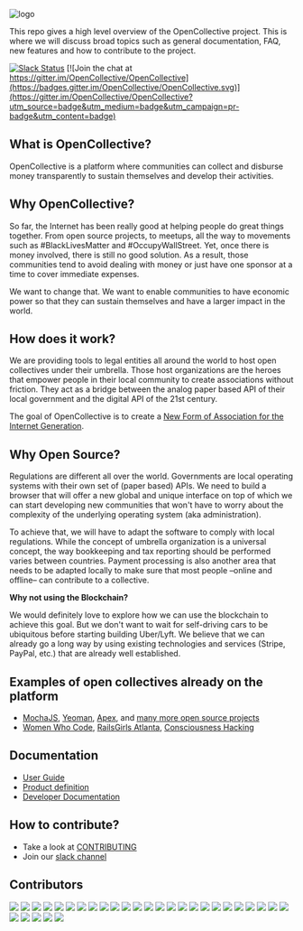![logo](https://opencollective.com/public/images/opencollectivelogo.svg)

This repo gives a high level overview of the OpenCollective project. This is where we will discuss broad topics such as general documentation, FAQ, new features and how to contribute to the project.

[![Slack Status](https://slack.opencollective.com/badge.svg)](https://slack.opencollective.com)
[![Join the chat at https://gitter.im/OpenCollective/OpenCollective](https://badges.gitter.im/OpenCollective/OpenCollective.svg)](https://gitter.im/OpenCollective/OpenCollective?utm_source=badge&utm_medium=badge&utm_campaign=pr-badge&utm_content=badge)

## What is OpenCollective?

OpenCollective is a platform where communities can collect and disburse money transparently to sustain themselves and develop their activities.

## Why OpenCollective?

So far, the Internet has been really good at helping people do great things together. From open source projects, to meetups, all the way to movements such as #BlackLivesMatter and #OccupyWallStreet. Yet, once there is money involved, there is still no good solution. As a result, those communities tend to avoid dealing with money or just have one sponsor at a time to cover immediate expenses.

We want to change that. We want to enable communities to have economic power so that they can sustain themselves and have a larger impact in the world.

## How does it work?

We are providing tools to legal entities all around the world to host open collectives under their umbrella. Those host organizations are the heroes that empower people in their local community to create associations without friction. They act as a bridge between the analog paper based API of their local government and the digital API of the 21st century.

The goal of OpenCollective is to create a [New Form of Association for the Internet Generation](https://medium.com/open-collective/a-new-form-of-association-for-the-internet-generation-part-1-6d6c4f5dd27f#.fgb60dorq).

## Why Open Source?

Regulations are different all over the world. Governments are local operating systems with their own set of (paper based) APIs. We need to build a browser that will offer a new global and unique interface on top of which we can start developing new communities that won't have to worry about the complexity of the underlying operating system (aka administration).

To achieve that, we will have to adapt the software to comply with local regulations. While the concept of umbrella organization is a universal concept, the way bookkeeping and tax reporting should be performed varies between countries. Payment processing is also another area that needs to be adapted locally to make sure that most people –online and offline– can contribute to a collective.

**Why not using the Blockchain?**

We would definitely love to explore how we can use the blockchain to achieve this goal. But we don't want to wait for self-driving cars to be ubiquitous before starting building Uber/Lyft. We believe that we can already go a long way by using existing technologies and services (Stripe, PayPal, etc.) that are already well established.

## Examples of open collectives already on the platform

- [MochaJS](https://opencollective.com/MochaJS), [Yeoman](https://opencollective.com/yeoman), [Apex](https://opencollective.com/apex), and [many more open source projects](https://docs.google.com/spreadsheets/d/1o-_igyEpPdfYGBRbdQ3WvbFohXWhWiKY7rI5QwxhMK8/edit?ts=571a7863#gid=0)
- [Women Who Code](https://opencollective.com/wwcode), [RailsGirls Atlanta](https://opencollective.com/RailsGirlsAtl), [Consciousness Hacking](https://opencollective.com/ConsciousnessHackingSF)

## Documentation

- [User Guide](https://github.com/OpenCollective/OpenCollective/wiki/User-Guide)
- [Product definition](https://github.com/OpenCollective/OpenCollective/wiki/Product)
- [Developer Documentation](https://github.com/OpenCollective/OpenCollective/wiki/Developer-Documentation)

## How to contribute?
- Take a look at [CONTRIBUTING](https://github.com/OpenCollective/OpenCollective/blob/master/CONTRIBUTING.md)
- Join our [slack channel](http://slack.opencollective.com)

## Contributors

<a href="https://opencollective.com/foundation/contributors/0/website"><img src="https://opencollective.com/foundation/contributors/0/avatar"></a>
<a href="https://opencollective.com/foundation/contributors/1/website"><img src="https://opencollective.com/foundation/contributors/1/avatar"></a>
<a href="https://opencollective.com/foundation/contributors/2/website"><img src="https://opencollective.com/foundation/contributors/2/avatar"></a>
<a href="https://opencollective.com/foundation/contributors/3/website"><img src="https://opencollective.com/foundation/contributors/3/avatar"></a>
<a href="https://opencollective.com/foundation/contributors/4/website"><img src="https://opencollective.com/foundation/contributors/4/avatar"></a>
<a href="https://opencollective.com/foundation/contributors/5/website"><img src="https://opencollective.com/foundation/contributors/5/avatar"></a>
<a href="https://opencollective.com/foundation/contributors/6/website"><img src="https://opencollective.com/foundation/contributors/6/avatar"></a>
<a href="https://opencollective.com/foundation/contributors/7/website"><img src="https://opencollective.com/foundation/contributors/7/avatar"></a>
<a href="https://opencollective.com/foundation/contributors/8/website"><img src="https://opencollective.com/foundation/contributors/8/avatar"></a>
<a href="https://opencollective.com/foundation/contributors/9/website"><img src="https://opencollective.com/foundation/contributors/9/avatar"></a>
<a href="https://opencollective.com/foundation/contributors/10/website"><img src="https://opencollective.com/foundation/contributors/10/avatar"></a>
<a href="https://opencollective.com/foundation/contributors/11/website"><img src="https://opencollective.com/foundation/contributors/11/avatar"></a>
<a href="https://opencollective.com/foundation/contributors/12/website"><img src="https://opencollective.com/foundation/contributors/12/avatar"></a>
<a href="https://opencollective.com/foundation/contributors/13/website"><img src="https://opencollective.com/foundation/contributors/13/avatar"></a>
<a href="https://opencollective.com/foundation/contributors/14/website"><img src="https://opencollective.com/foundation/contributors/14/avatar"></a>
<a href="https://opencollective.com/foundation/contributors/15/website"><img src="https://opencollective.com/foundation/contributors/15/avatar"></a>
<a href="https://opencollective.com/foundation/contributors/16/website"><img src="https://opencollective.com/foundation/contributors/16/avatar"></a>
<a href="https://opencollective.com/foundation/contributors/17/website"><img src="https://opencollective.com/foundation/contributors/17/avatar"></a>
<a href="https://opencollective.com/foundation/contributors/18/website"><img src="https://opencollective.com/foundation/contributors/18/avatar"></a>
<a href="https://opencollective.com/foundation/contributors/19/website"><img src="https://opencollective.com/foundation/contributors/19/avatar"></a>
<a href="https://opencollective.com/foundation/contributors/20/website"><img src="https://opencollective.com/foundation/contributors/20/avatar"></a>
<a href="https://opencollective.com/foundation/contributors/21/website"><img src="https://opencollective.com/foundation/contributors/21/avatar"></a>
<a href="https://opencollective.com/foundation/contributors/22/website"><img src="https://opencollective.com/foundation/contributors/22/avatar"></a>
<a href="https://opencollective.com/foundation/contributors/23/website"><img src="https://opencollective.com/foundation/contributors/23/avatar"></a>
<a href="https://opencollective.com/foundation/contributors/24/website"><img src="https://opencollective.com/foundation/contributors/24/avatar"></a>
<a href="https://opencollective.com/foundation/contributors/25/website"><img src="https://opencollective.com/foundation/contributors/25/avatar"></a>
<a href="https://opencollective.com/foundation/contributors/26/website"><img src="https://opencollective.com/foundation/contributors/26/avatar"></a>
<a href="https://opencollective.com/foundation/contributors/27/website"><img src="https://opencollective.com/foundation/contributors/27/avatar"></a>
<a href="https://opencollective.com/foundation/contributors/28/website"><img src="https://opencollective.com/foundation/contributors/28/avatar"></a>
<a href="https://opencollective.com/foundation/contributors/29/website"><img src="https://opencollective.com/foundation/contributors/29/avatar"></a>
